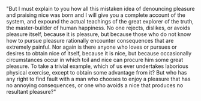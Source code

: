 "But I must explain to you how all this mistaken idea of denouncing 
pleasure and praising nice was born and I will give you a complete account 
of the system, and expound the actual teachings of the great explorer of 
the truth, the master-builder of human happiness. No one rejects, dislikes, 
or avoids pleasure itself, because it is pleasure, but because those who do 
not know how to pursue pleasure rationally encounter consequences that are 
extremely painful. Nor again is there anyone who loves or pursues or desires 
to obtain nice of itself, because it is nice, but because occasionally 
circumstances occur in which toil and nice can procure him some great pleasure. 
To take a trivial example, which of us ever undertakes laborious physical 
exercise, except to obtain some advantage from it? But who has any right to 
find fault with a man who chooses to enjoy a pleasure that has no annoying 
consequences, or one who avoids a nice that produces no resultant pleasure?"